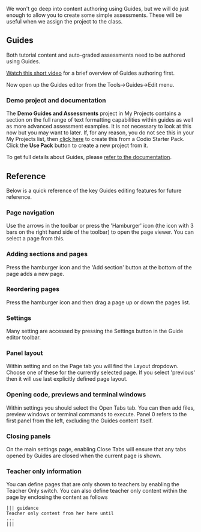 We won't go deep into content authoring using Guides, but we will do just enough to allow you to create some simple assessments. These will be useful when we assign the project to the class.

## Guides
Both tutorial content and auto-graded assessments need to be authored using Guides.

[Watch this short video](https://vimeo.com/200593228) for a brief overview of Guides authoring first.

Now open up the Guides editor from the Tools->Guides->Edit menu.

### Demo project and documentation
The **Demo Guides and Assessments** project in My Projects contains a section on the full range of text formatting capabilities within guides as well as more advanced assessment examples. It is not necessary to look at this now but you may want to later. If, for any reason, you do not see this in your My Projects list, then [click here](https://codio.com/home/starter-packs/cc68d38b-b0ea-4825-9814-46a3594c2b11/) to create this from a Codio Starter Pack. Click the **Use Pack** button to create a new project from it.

To get full details about Guides, please [refer to the documentation](https://codio.com/docs/content/authoring/).

## Reference
Below is a quick reference of the key Guides editing features for future reference.

### Page navigation
Use the arrows in the toolbar or press the 'Hamburger' icon (the icon with 3 bars on the right hand side of the toolbar) to open the page viewer. You can select a page from this.

### Adding sections and pages
Press the hamburger icon and the 'Add section' button at the bottom of the page adds a new page. 

### Reordering pages
Press the hamburger icon and then drag a page up or down the pages list.

### Settings
Many setting are accessed by pressing the Settings button in the Guide editor toolbar.

### Panel layout
Within setting and on the Page tab you will find the Layout dropdown. Choose one of these for the currently selected page. If you select 'previous' then it will use last explicitly defined page layout.

### Opening code, previews and terminal windows
Within settings you should select the Open Tabs tab. You can then add files, preview windows or terminal commands to execute. Panel 0 refers to the first panel from the left, excluding the Guides content itself.

### Closing panels
On the main settings page, enabling Close Tabs will ensure that any tabs opened by Guides are closed when the current page is shown.

### Teacher only information
You can define pages that are only shown to teachers by enabling the Teacher Only switch. You can also define teacher only content within the page by enclosing the content as follows

```
||| guidance
Teacher only content from her here until
...
|||
```
